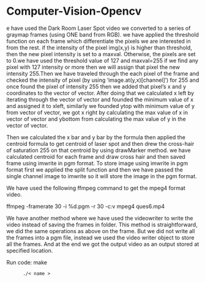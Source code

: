 # Computer-Vision-Opencv

e have used the Dark Room Laser Spot video we converted to a 
series of graymap frames (using ONE band from RGB). we have applied the 
threshold function on each frame which differentiate the pixels we are interested in 
from the rest. if the intensity of the pixel img(x,y) is higher than threshold, then the 
new pixel intensity is set to a maxval. Otherwise, the pixels are set to 0.we have 
used the threshold value of 127 and maxval=255 if we find any pixel with 127 
intensity or more then we will assign that pixel the new intensity 255.Then we 
have traveled through the each pixel of the frame and checked the intensity of pixel 
(by using ‘image.at(y,x)[channel]’) for 255 and once found the pixel of intensity 
255 then we added that pixel’s x and y coordinates to the vector of vector. After 
doing that we calculated x left by iterating through the vector of vector and 
founded the minimum value of x and assigned it to xleft, similarly we founded 
ytop with minimum value of y from vector of vector, we got x right by calculating 
the max value of x in vector of vector and ybottom from calculating the max value 
of y in the vector of vector.

Then we calculated the x bar and y bar by the formula then applied the centroid formula to get centroid of 
laser spot and then drew the cross-hair of saturation 255 on that centroid by using 
drawMarker method. we have calculated centroid for each frame and draw cross 
hair and then saved frame using imwrite in pgm format. To store image using 
imwrite in pgm format first we applied the split function and then we have passed 
the single channel image to imwrite so it will store the image in the pgm format. 

We have used the following ffmpeg command to get the mpeg4 format video.

ffmpeg -framerate 30 -i %d.pgm -r 30 -c:v mpeg4 ques6.mp4

We have another method where we have used the videowriter to write the video 
instead of saving the frames in folder. This method is straightforward, we did the 
same operations as above on the frame. But we did not write all the frames into a 
pgm file, instead we used the video writer object to store all the frames. And at the 
end we got the output video as an output stored at specified location.

Run code:
           make

          ./< name >
